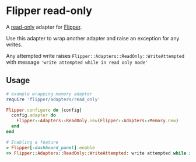 # Flipper read-only

A [read-only](https://github.com/jnunemaker/flipper/blob/master/lib/flipper/adapters/read_only.rb) adapter for [Flipper](https://github.com/jnunemaker/flipper).

Use this adapter to wrap another adapter and raise an exception for any writes.

Any attempted write raises `Flipper::Adapters::ReadOnly::WriteAttempted`  with message  `'write attempted while in read only mode'`

## Usage

```ruby
# example wrapping memory adapter
require 'flipper/adapters/read_only'

Flipper.configure do |config|
  config.adapter do
    Flipper::Adapters::ReadOnly.new(Flipper::Adapters::Memory.new)
  end
end

# Enabling a feature
> Flipper[:dashboard_panel].enable
=> Flipper::Adapters::ReadOnly::WriteAttempted: write attempted while in read only mode
```
